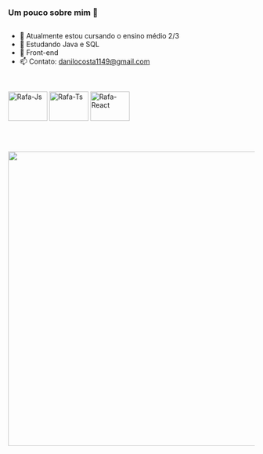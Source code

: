 ### Um pouco sobre mim 🐺

##
- 🔭 Atualmente estou cursando o ensino médio 2/3
- 🌱 Estudando Java e SQL
- 💎 Front-end 
- 📫 Contato: danilocosta1149@gmail.com
##

 
 <div style="display: inline_block"><br>
  <img align="center" alt="Rafa-Js" height="60" width="80" src="https://cdn.jsdelivr.net/gh/devicons/devicon/icons/c/c-original.svg" />
  <img align="center" alt="Rafa-Ts" height="60" width="80" src="https://cdn.jsdelivr.net/gh/devicons/devicon/icons/java/java-original.svg" />
  <img align="center" alt="Rafa-React" height="60" width="80" src="https://cdn.jsdelivr.net/gh/devicons/devicon/icons/mysql/mysql-original.svg" />
</div>

<br> <!-- Linha vazia para criar espaço -->
<br>

<p align="center">
  <img src=https://media.giphy.com/media/3oKIPnAiaMCws8nOsE/giphy.gif width="700" height="600" />
</p>
